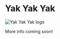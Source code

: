 # Yak Yak Yak

![Yak Yak Yak logo](https://user-images.githubusercontent.com/67646317/115651605-7ea17900-a2f9-11eb-89d5-b52083629c3c.png)

More info coming soon!

